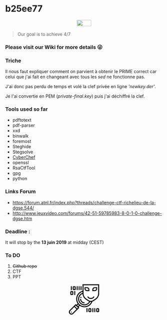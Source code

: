# b25ee77


<p align="center">
  <img width="30%" height="30%" src="/icon/solved1914.bmp">
</p>

> Our goal is to achieve 4/7

###  Please visit our Wiki for more details 😜


### Triche


Il nous faut expliquer comment on parvient à obtenir le PRIME correct car celui que j'ai fait en changeant avec tous les *sed* ne fonctionne pas. 

J'ai donc pas perdu de temps et volé la clef privée en ligne *'newkey.der'*. 

Je l'ai convertie en PEM (*private-final.key*) puis j'ai déchiffré la clef.


### Tools used so far

 * pdftotext
 * pdf-parser
 * xxd
 * binwalk
 * foremost
 * Steghide
 * Stegsolve
 * [CyberChef](https://gchq.github.io/CyberChef/)
 * openssl 
 * RsaCtfTool
 * gpg
 * python


### Links Forum

- https://forum.atnl.fr/index.php?threads/challenge-ctf-richelieu-de-la-dgse.544/
- http://www.jeuxvideo.com/forums/42-51-59785983-8-0-1-0-challenge-dgse.htm

### Deadline : 

It will stop by the **13 juin 2019** at midday (CEST)

### To DO 

1. ~~Github repo~~
2. CTF
3. PPT

<p align="center">
  <img width="100" height="100" src="/icon/a.png">
</p>